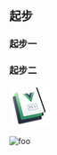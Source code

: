 ## 起步
### 起步一
### 起步二


![An hero](/icons/icon-72x72.png)

<img class="zoom" :src="$withBase('/icons/icon-72x72.png')" alt="foo">